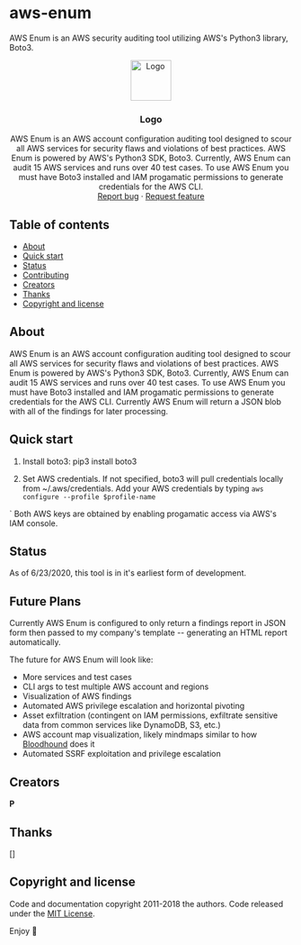 # aws-enum

AWS Enum is an AWS security auditing tool utilizing AWS's Python3 library, Boto3. 



<p align="center">
  <a href="https://example.com/">
    <img src="https://via.placeholder.com/72" alt="Logo" width=72 height=72>
  </a>

  <h3 align="center">Logo</h3>

  <p align="center">
    AWS Enum is an AWS account configuration auditing tool designed to scour all AWS services for security flaws and violations of best practices. AWS Enum is powered by AWS's Python3 SDK, Boto3. Currently, AWS Enum can audit 15 AWS services and runs over 40 test cases. To use AWS Enum you must have Boto3 installed and IAM progamatic permissions to generate credentials for the AWS CLI.
    <br>
    <a href="https://reponame/issues/new?template=bug.md">Report bug</a>
    ·
    <a href="https://reponame/issues/new?template=feature.md&labels=feature">Request feature</a>
  </p>
</p>


## Table of contents

- [About](#about)
- [Quick start](#quick-start)
- [Status](#status)
- [Contributing](#contributing)
- [Creators](#creators)
- [Thanks](#thanks)
- [Copyright and license](#copyright-and-license)


## About
AWS Enum is an AWS account configuration auditing tool designed to scour all AWS services for security flaws and violations of best practices. AWS Enum is powered by AWS's Python3 SDK, Boto3. Currently, AWS Enum can audit 15 AWS services and runs over 40 test cases. To use AWS Enum you must have Boto3 installed and IAM progamatic permissions to generate credentials for the AWS CLI. Currently AWS Enum will return a JSON blob with all of the findings for later processing. 

## Quick start

 1. Install boto3:
 pip3 install boto3
 
 2. Set AWS credentials.
 If not specified, boto3 will pull credentials locally from ~/.aws/credentials. Add your AWS credentials by typing `aws configure --profile $profile-name`
 
 
`
Both AWS keys are obtained by enabling progamatic access via AWS's IAM console.

## Status
As of 6/23/2020, this tool is in it's earliest form of development.

## Future Plans
Currently AWS Enum is configured to only return a findings report in JSON form then passed to my company's template -- generating an HTML report automatically. 

The future for AWS Enum will look like:

* More services and test cases
* CLI args to test multiple AWS account and regions
* Visualization of AWS findings
* Automated AWS privilege escalation and horizontal pivoting
* Asset exfiltration (contingent on IAM permissions, exfiltrate sensitive data from common services like DynamoDB, S3, etc.) 
* AWS account map visualization, likely mindmaps similar to how [Bloodhound](https://github.com/BloodHoundAD/BloodHound) does it
* Automated SSRF exploitation and privilege escalation


## Creators

**P**


## Thanks

[]

## Copyright and license

Code and documentation copyright 2011-2018 the authors. Code released under the [MIT License](https://reponame/blob/master/LICENSE).

Enjoy :metal:
